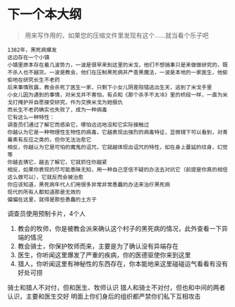 # 下一个本大纲

> 用来写作用的，如果您的压缩文件里发现有这个……就当看个乐子吧

```
1382年，黑死病爆发
这边存在一个小镇
小镇里原本存在着几波势力，一波是很早来到这里的米戈，他们不想搞事只是来做做研究的，既不杀人也不越货。一波是教会，他们在压制黑死病并严查黑魔法，一波是本地的一家医生，他偷偷地在研究长生不老药
后来事情败露，教会杀死了医生一家，只剩下小女儿阴差阳错逃出生天，逃到了米戈手里
小女儿因为遇到的事情，对米戈并不害怕，有点和《那个杀手不太冷》里的桥段一样，一直为米戈打掩护并自愿接受研究，作为交换米戈为她报仇
而长生不老药确实也失败了，成为一种病毒
它有这么一种特性：
调查员们通过了解它而感染它，哪怕远远地没和它实际接触过
你越认为它是一种物理性生物性的病毒，它越表现出强烈的病毒特征，显微镜下可以看到，对青霉素有反应之类的，但你无法治愈它
相反，你越认为它是可怕的魔鬼的诅咒，它就越体现出诅咒的特性，如在身上蔓延的纹身，幻觉等
你越去猜它，越去了解它，它就抓住你越紧
相反，如果你表现的尽可能愚昧无知，用一种自己坚信不疑的办法去对抗它（前提是你真的相信这么做可以），它就反而会被治愈
你应该知道，黑死病年代人们用很多非常非常愚蠢的办法来治疗黑死病
现代的所有人都知道那是无效的
偏偏在这里，就得是那些愚蠢的土方子
```

调查员使用预制卡片，4个人

1.  教会的牧师，你是被教会派来确认这个村子的黑死病的情况，此外查看一下异端的情况
2.  教会骑士，你保护牧师而来，主要是为了确认没有异端存在
3.  医生，你听闻这里爆发了严重的疾病，你的医德驱使你来到这里
4.  猎人，你听闻这里有神秘性的东西存在，你本能地来这里碰碰运气看看有没有好处可捞

骑士和猎人不对付，但和医生、牧师认识
猎人和骑士不对付，但也和中间的两者认识，主要和医生交好
明面上你们身后的组织都严禁你们私下互相攻击
